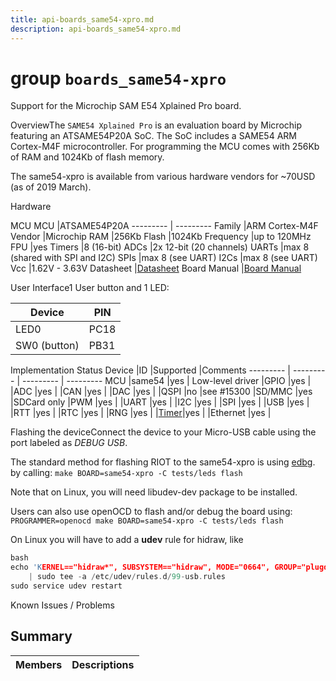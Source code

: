 ```yaml
---
title: api-boards_same54-xpro.md
description: api-boards_same54-xpro.md
---
```

# group `boards_same54-xpro` 

Support for the Microchip SAM E54 Xplained Pro board.

OverviewThe `SAME54 Xplained Pro` is an evaluation board by Microchip featuring an ATSAME54P20A SoC. The SoC includes a SAME54 ARM Cortex-M4F microcontroller. For programming the MCU comes with 256Kb of RAM and 1024Kb of flash memory.

The same54-xpro is available from various hardware vendors for ~70USD (as of 2019 March).

Hardware

MCU
MCU   |ATSAME54P20A
--------- | ---------
Family   |ARM Cortex-M4F
Vendor   |Microchip
RAM   |256Kb
Flash   |1024Kb
Frequency   |up to 120MHz
FPU   |yes
Timers   |8 (16-bit)
ADCs   |2x 12-bit (20 channels)
UARTs   |max 8 (shared with SPI and I2C)
SPIs   |max 8 (see UART)
I2Cs   |max 8 (see UART)
Vcc   |1.62V - 3.63V
Datasheet   |[Datasheet](http://ww1.microchip.com/downloads/en/DeviceDoc/60001507C.pdf)
Board Manual   |[Board Manual](http://ww1.microchip.com/downloads/en/DeviceDoc/70005321A.pdf)

User Interface1 User button and 1 LED:

Device   |PIN
--------- | ---------
LED0   |PC18
SW0 (button)   |PB31

Implementation Status
Device   |ID   |Supported   |Comments
--------- | --------- | --------- | ---------
MCU   |same54   |yes   |
Low-level driver   |GPIO   |yes   |
|ADC   |yes   |
|CAN   |yes   |
|DAC   |yes   |
|QSPI   |no   |see #15300
|SD/MMC   |yes   |SDCard only
|PWM   |yes   |
|UART   |yes   |
|I2C   |yes   |
|SPI   |yes   |
|USB   |yes   |
|RTT   |yes   |
|RTC   |yes   |
|RNG   |yes   |
|[Timer](./doc/starlight-docs/src/content/docs/apidoc/api-pkg_paho_mqtt.md#structTimer)|yes   |
|Ethernet   |yes   |

Flashing the deviceConnect the device to your Micro-USB cable using the port labeled as *DEBUG USB*.

The standard method for flashing RIOT to the same54-xpro is using [edbg](https://github.com/ataradov/edbg). by calling: `make BOARD=same54-xpro -C tests/leds flash`

Note that on Linux, you will need libudev-dev package to be installed.

Users can also use openOCD to flash and/or debug the board using: `PROGRAMMER=openocd make BOARD=same54-xpro -C tests/leds flash`

On Linux you will have to add a **udev** rule for hidraw, like 
```cpp
bash
echo 'KERNEL=="hidraw*", SUBSYSTEM=="hidraw", MODE="0664", GROUP="plugdev"' \
    | sudo tee -a /etc/udev/rules.d/99-usb.rules
sudo service udev restart
```

Known Issues / Problems

## Summary

 Members                        | Descriptions                                
--------------------------------|---------------------------------------------

